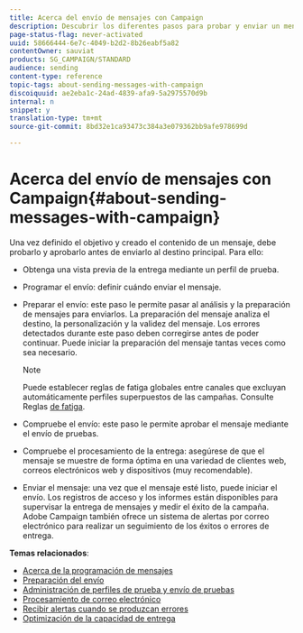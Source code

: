 ```yaml
---
title: Acerca del envío de mensajes con Campaign
description: Descubrir los diferentes pasos para probar y enviar un mensaje.
page-status-flag: never-activated
uuid: 58666444-6e7c-4049-b2d2-8b26eabf5a82
contentOwner: sauviat
products: SG_CAMPAIGN/STANDARD
audience: sending
content-type: reference
topic-tags: about-sending-messages-with-campaign
discoiquuid: ae2eba1c-24ad-4839-afa9-5a2975570d9b
internal: n
snippet: y
translation-type: tm+mt
source-git-commit: 8bd32e1ca93473c384a3e079362bb9afe978699d

---
```



# Acerca del envío de mensajes con Campaign{#about-sending-messages-with-campaign}

Una vez definido el objetivo y creado el contenido de un mensaje, debe probarlo y aprobarlo antes de enviarlo al destino principal. Para ello:

* Obtenga una vista previa de la entrega mediante un perfil de prueba.
* Programar el envío: definir cuándo enviar el mensaje.
* Preparar el envío: este paso le permite pasar al análisis y la preparación de mensajes para enviarlos. La preparación del mensaje analiza el destino, la personalización y la validez del mensaje. Los errores detectados durante este paso deben corregirse antes de poder continuar. Puede iniciar la preparación del mensaje tantas veces como sea necesario.

   >[!NOTE]
   >
   >Puede establecer reglas de fatiga globales entre canales que excluyan automáticamente perfiles superpuestos de las campañas. Consulte Reglas [de fatiga](../../administration/using/fatigue-rules.md).

* Compruebe el envío: este paso le permite aprobar el mensaje mediante el envío de pruebas.
* Compruebe el procesamiento de la entrega: asegúrese de que el mensaje se muestre de forma óptima en una variedad de clientes web, correos electrónicos web y dispositivos (muy recomendable).
* Enviar el mensaje: una vez que el mensaje esté listo, puede iniciar el envío. Los registros de acceso y los informes están disponibles para supervisar la entrega de mensajes y medir el éxito de la campaña. Adobe Campaign también ofrece un sistema de alertas por correo electrónico para realizar un seguimiento de los éxitos o errores de entrega.

**Temas relacionados**:

* [Acerca de la programación de mensajes](../../sending/using/about-scheduling-messages.md)
* [Preparación del envío](../../sending/using/preparing-the-send.md)
* [Administración de perfiles de prueba y envío de pruebas](../../sending/using/managing-test-profiles-and-sending-proofs.md)
* [Procesamiento de correo electrónico](../../sending/using/email-rendering.md)
* [Recibir alertas cuando se produzcan errores](../../sending/using/receiving-alerts-when-failures-happen.md)
* [Optimización de la capacidad de entrega](../../sending/using/about-deliverability.md)
